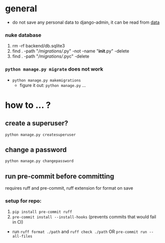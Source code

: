# general
- do not save any personal data to django-admin, it can be read from [data](db.sqlite3)
### nuke database
1. rm -rf backend/db.sqlite3
2. find . -path "*/migrations/*.py" -not -name "__init__.py" -delete
2. find . -path "*/migrations/*.pyc" -delete
### `python manage.py migrate` does not work	
- `python manage.py makemigrations`
	- figure it out: `python manage.py` ...

# how to ... ?
## create a superuser?
`python manage.py createsuperuser`
## change a password
`python manage.py changepassword` 
## run pre-commit before committing
requires ruff and pre-commit, ruff extension for format on save
### setup for repo:
1. `pip install pre-commit ruff`
2. `pre-commit install --install-hooks` (prevents commits that would fail in CI)
- run `ruff format ./path` and `ruff check ./path` OR `pre-commit run --all-files`
